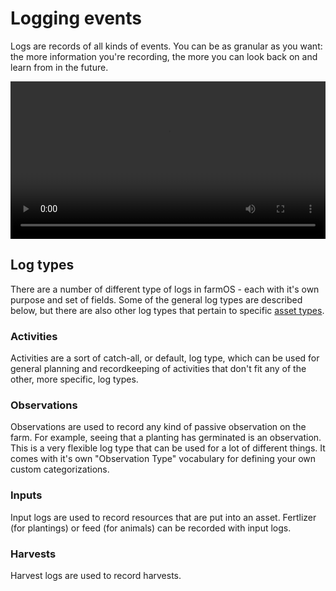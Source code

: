 # Logging events

Logs are records of all kinds of events. You can be as granular as you want: the
more information you're recording, the more you can look back on and learn from
in the future.

<video width="100%" controls>
  <source src="/demo/logs.mp4" type="video/mp4">
</video>

## Log types

There are a number of different type of logs in farmOS - each with it's own
purpose and set of fields. Some of the general log types are described below,
but there are also other log types that pertain to specific [asset types].

### Activities

Activities are a sort of catch-all, or default, log type, which can be used for
general planning and recordkeeping of activities that don't fit any of the
other, more specific, log types.

### Observations

Observations are used to record any kind of passive observation on the farm. For
example, seeing that a planting has germinated is an observation. This is a very
flexible log type that can be used for a lot of different things. It comes with
it's own "Observation Type" vocabulary for defining your own custom
categorizations.

### Inputs

Input logs are used to record resources that are put into an asset. Fertlizer
(for plantings) or feed (for animals) can be recorded with input logs.

### Harvests

Harvest logs are used to record harvests.

[asset types]: /guide/assets


